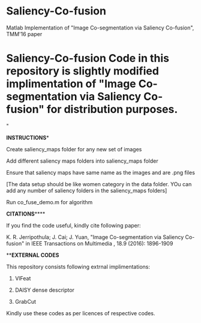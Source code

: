 # Saliency-Co-fusion
Matlab Implementation of "Image Co-segmentation via Saliency Co-fusion", TMM'16 paper
# Saliency-Co-fusion Code in this repository is slightly modified implimentation of "Image Co-segmentation via Saliency Co-fusion" for distribution purposes.


"

**********INSTRUCTIONS***********


Create saliency_maps folder for any new set of images

Add different saliency maps folders into saliency_maps folder

Ensure that saliency maps have same name as the images and are .png files  

[The data setup should be like women category in the data folder. YOu can add any number of saliency folders in the saliency_maps folders]

Run co_fuse_demo.m for algorithm





**********CITATIONS**************

If you find the code useful, kindly cite following paper:


K. R. Jerripothula; J. Cai; J. Yuan, "Image Co-segmentation via Saliency Co-fusion" in IEEE Transactions on Multimedia , 18.9 (2016): 1896-1909


**********EXTERNAL CODES********


This repository consists following extrnal implimentations:

1) VlFeat
 
2) DAISY dense descriptor

3) GrabCut



Kindly use these codes as per licences of respective codes. 
